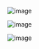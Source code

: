 ![image](https://github.com/user-attachments/assets/85d49a0b-49bb-4511-b13f-4e02700d154c)


![image](https://github.com/user-attachments/assets/8e11d35b-16cf-4fff-b48f-932d1665dffe)


![image](https://github.com/user-attachments/assets/b7352d56-e693-4e4b-8563-147b4befbc22)
